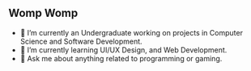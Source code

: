 ## Womp Womp
- 🔭 I’m currently an Undergraduate working on projects in Computer Science and Software Development.
- 🌱 I’m currently learning UI/UX Design, and Web Development.
- 💬 Ask me about anything related to programming or gaming.

<!--
**AsinOmal/AsinOmal** is a ✨ _special_ ✨ repository because its `README.md` (this file) appears on your GitHub profile.

Here are some ideas to get you started:

- 🔭 I'm currently....
- 🌱 I’m currently learning ...
- 👯 I’m looking to collaborate on ...
- 🤔 I’m looking for help with ...
- 💬 Ask me about ...
- 📫 How to reach me: ...
- 😄 Pronouns: ...
- ⚡ Fun fact: ...
-->
